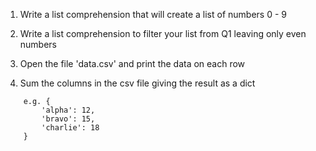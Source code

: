 1. Write a list comprehension that will create a list of numbers 0 - 9

2. Write a list comprehension to filter your list from Q1 leaving only even numbers

3. Open the file 'data.csv' and print the data on each row

4. Sum the columns in the csv file giving the result as a dict
```
	e.g. {
		'alpha': 12,
		'bravo': 15,
		'charlie': 18
	}
```
